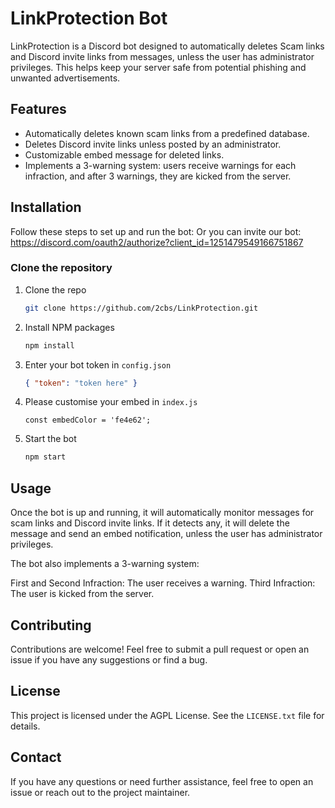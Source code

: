 # LinkProtection Bot

LinkProtection is a Discord bot designed to automatically deletes Scam links and Discord invite links from messages, unless the user has administrator privileges. This helps keep your server safe from potential phishing and unwanted advertisements.

## Features

- Automatically deletes known scam links from a predefined database.
- Deletes Discord invite links unless posted by an administrator.
- Customizable embed message for deleted links.
- Implements a 3-warning system: users receive warnings for each infraction, and after 3 warnings, they are kicked from the server.

## Installation

Follow these steps to set up and run the bot:
Or you can invite our bot: https://discord.com/oauth2/authorize?client_id=1251479549166751867

### Clone the repository

1. Clone the repo
   ```sh
   git clone https://github.com/2cbs/LinkProtection.git
   ```
2. Install NPM packages
   ```sh
   npm install
   ```
3. Enter your bot token in `config.json`
   ```json
   { "token": "token here" }
   ```
4. Please customise your embed in `index.js`
   ```
   const embedColor = 'fe4e62';
   ```
5. Start the bot
   ```sh
   npm start
   ```

## Usage

Once the bot is up and running, it will automatically monitor messages for scam links and Discord invite links. If it detects any, it will delete the message and send an embed notification, unless the user has administrator privileges.

The bot also implements a 3-warning system:

First and Second Infraction: The user receives a warning.
Third Infraction: The user is kicked from the server.

## Contributing

Contributions are welcome! Feel free to submit a pull request or open an issue if you have any suggestions or find a bug.

## License

This project is licensed under the AGPL License. See the `LICENSE.txt` file for details.

## Contact
If you have any questions or need further assistance, feel free to open an issue or reach out to the project maintainer.
